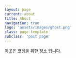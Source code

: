 ```yaml
---
layout: page
current: about
title: About
navigation: true
logo: 'assets/images/ghost.png'
class: page-template
subclass: 'post page'
---
```


이곳은 코딩을 위한 장소 입니다.
